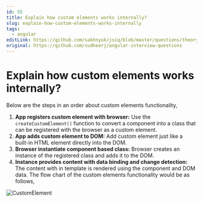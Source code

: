 ```yaml
---
id: 55
title: Explain how custom elements works internally?
slug: explain-how-custom-elements-works-internally
tags:
  - angular
editLink: https://github.com/sakhnyuk/jsiq/blob/master/questions/theory/angular/55.md
original: https://github.com/sudheerj/angular-interview-questions
---
```


# Explain how custom elements works internally?

Below are the steps in an order about custom elements functionality,

1. **App registers custom element with browser:** Use the `createCustomElement()` function to convert a component into a class that can be registered with the browser as a custom element.
2. **App adds custom element to DOM:** Add custom element just like a built-in HTML element directly into the DOM.
3. **Browser instantiate component based class:** Browser creates an instance of the registered class and adds it to the DOM.
4. **Instance provides content with data binding and change detection:** The content with in template is rendered using the component and DOM data. The flow chart of the custom elements functionality would be as follows,


![CustomElement](/questions/angular/55/55-1.png)
